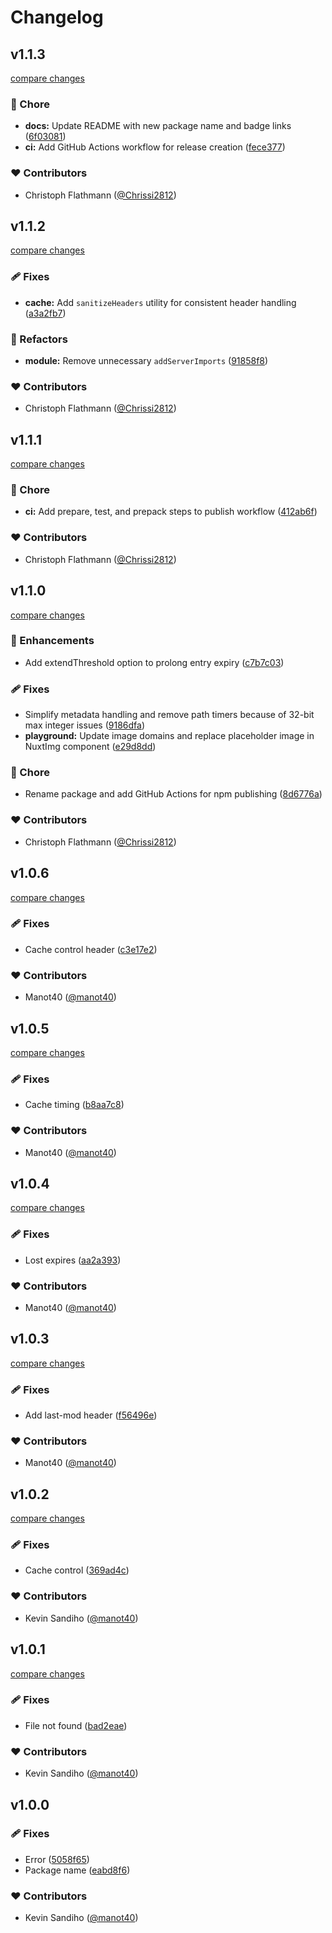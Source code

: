 # Changelog


## v1.1.3

[compare changes](https://github.com/chrissi2812/nuxt-ipx-cache-nx/compare/v1.1.2...v1.1.3)

### 🏡 Chore

- **docs:** Update README with new package name and badge links ([6f03081](https://github.com/chrissi2812/nuxt-ipx-cache-nx/commit/6f03081))
- **ci:** Add GitHub Actions workflow for release creation ([fece377](https://github.com/chrissi2812/nuxt-ipx-cache-nx/commit/fece377))

### ❤️ Contributors

- Christoph Flathmann ([@Chrissi2812](http://github.com/Chrissi2812))

## v1.1.2

[compare changes](https://github.com/chrissi2812/nuxt-ipx-cache-nx/compare/v1.1.1...v1.1.2)

### 🩹 Fixes

- **cache:** Add `sanitizeHeaders` utility for consistent header handling ([a3a2fb7](https://github.com/chrissi2812/nuxt-ipx-cache-nx/commit/a3a2fb7))

### 💅 Refactors

- **module:** Remove unnecessary `addServerImports` ([91858f8](https://github.com/chrissi2812/nuxt-ipx-cache-nx/commit/91858f8))

### ❤️ Contributors

- Christoph Flathmann ([@Chrissi2812](http://github.com/Chrissi2812))

## v1.1.1

[compare changes](https://github.com/chrissi2812/nuxt-ipx-cache-nx/compare/v1.1.0...v1.1.1)

### 🏡 Chore

- **ci:** Add prepare, test, and prepack steps to publish workflow ([412ab6f](https://github.com/chrissi2812/nuxt-ipx-cache-nx/commit/412ab6f))

### ❤️ Contributors

- Christoph Flathmann ([@Chrissi2812](https://github.com/Chrissi2812))

## v1.1.0

[compare changes](https://github.com/chrissi2812/nuxt-ipx-cache-nx/compare/v1.0.6...v1.1.0)

### 🚀 Enhancements

- Add extendThreshold option to prolong entry expiry ([c7b7c03](https://github.com/chrissi2812/nuxt-ipx-cache-nx/commit/c7b7c03))

### 🩹 Fixes

- Simplify metadata handling and remove path timers because of 32-bit max integer issues ([9186dfa](https://github.com/chrissi2812/nuxt-ipx-cache-nx/commit/9186dfa))
- **playground:** Update image domains and replace placeholder image in NuxtImg component ([e29d8dd](https://github.com/chrissi2812/nuxt-ipx-cache-nx/commit/e29d8dd))

### 🏡 Chore

- Rename package and add GitHub Actions for npm publishing ([8d6776a](https://github.com/chrissi2812/nuxt-ipx-cache-nx/commit/8d6776a))

### ❤️ Contributors

- Christoph Flathmann ([@Chrissi2812](https://github.com/Chrissi2812))

## v1.0.6

[compare changes](https://github.com/manot40/nuxt-ipx-cache/compare/v1.0.5...v1.0.6)

### 🩹 Fixes

- Cache control header ([c3e17e2](https://github.com/manot40/nuxt-ipx-cache/commit/c3e17e2))

### ❤️ Contributors

- Manot40 ([@manot40](http://github.com/manot40))

## v1.0.5

[compare changes](https://github.com/manot40/nuxt-ipx-cache/compare/v1.0.4...v1.0.5)

### 🩹 Fixes

- Cache timing ([b8aa7c8](https://github.com/manot40/nuxt-ipx-cache/commit/b8aa7c8))

### ❤️ Contributors

- Manot40 ([@manot40](http://github.com/manot40))

## v1.0.4

[compare changes](https://github.com/manot40/nuxt-ipx-cache/compare/v1.0.3...v1.0.4)

### 🩹 Fixes

- Lost expires ([aa2a393](https://github.com/manot40/nuxt-ipx-cache/commit/aa2a393))

### ❤️ Contributors

- Manot40 ([@manot40](http://github.com/manot40))

## v1.0.3

[compare changes](https://github.com/manot40/nuxt-ipx-cache/compare/v1.0.2...v1.0.3)

### 🩹 Fixes

- Add last-mod header ([f56496e](https://github.com/manot40/nuxt-ipx-cache/commit/f56496e))

### ❤️ Contributors

- Manot40 ([@manot40](http://github.com/manot40))

## v1.0.2

[compare changes](https://github.com/manot40/nuxt-ipx-cache/compare/v1.0.1...v1.0.2)

### 🩹 Fixes

- Cache control ([369ad4c](https://github.com/manot40/nuxt-ipx-cache/commit/369ad4c))

### ❤️ Contributors

- Kevin Sandiho ([@manot40](http://github.com/manot40))

## v1.0.1

[compare changes](https://github.com/manot40/nuxt-ipx-cache/compare/v1.0.0...v1.0.1)

### 🩹 Fixes

- File not found ([bad2eae](https://github.com/manot40/nuxt-ipx-cache/commit/bad2eae))

### ❤️ Contributors

- Kevin Sandiho ([@manot40](http://github.com/manot40))

## v1.0.0


### 🩹 Fixes

- Error ([5058f65](https://github.com/manot40/nuxt-ipx-cache/commit/5058f65))
- Package name ([eabd8f6](https://github.com/manot40/nuxt-ipx-cache/commit/eabd8f6))

### ❤️ Contributors

- Kevin Sandiho ([@manot40](http://github.com/manot40))

